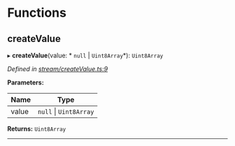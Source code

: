 

# Functions

<a id="createvalue"></a>

##  createValue

▸ **createValue**(value: * `null` &#124; `Uint8Array`*): `Uint8Array`

*Defined in [stream/createValue.ts:9](https://github.com/polkadot-js/common/blob/148f956/packages/trie-codec/src/stream/createValue.ts#L9)*

**Parameters:**

| Name | Type |
| ------ | ------ |
| value |  `null` &#124; `Uint8Array`|

**Returns:** `Uint8Array`

___

